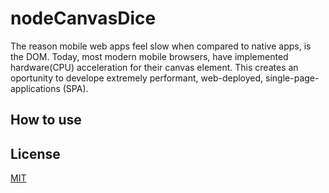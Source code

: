 
# nodeCanvasDice

The reason mobile web apps feel slow when compared to native
apps, is the DOM. Today, most modern mobile browsers, have
implemented hardware(CPU) acceleration for their canvas element.
This creates an oportunity to develope extremely performant,
web-deployed, single-page-applications (SPA).


## How to use

## License

[MIT](LICENSE)
